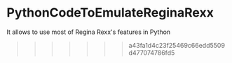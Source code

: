 # PythonCodeToEmulateReginaRexx
It allows to use most of Regina Rexx's features in Python
>>>>>>> a43fa1d4c23f25469c66edd5509d477074786fd5
